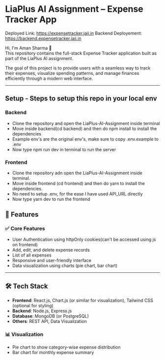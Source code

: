 # LiaPlus AI Assignment – Expense Tracker App

Deployed Link: https://expensetracker.jaii.in
Backend Deployement: https://backend.expensetracker.jaii.in

Hi, I'm Aman Sharma 👋  
This repository contains the full-stack Expense Tracker application built as part of the LiaPlus AI assignment.

The goal of this project is to provide users with a seamless way to track their expenses, visualize spending patterns, and manage finances efficiently through a modern web interface.

---

## Setup - Steps to setup this repo in your local env

### Backend

- Clone the repository and open the LiaPlus-AI-Assignment inside terminal
- Move inside backend(cd backend) and then do npm install to install the dependencies
- Example env's are the original env's, make sure to copy .env.example to .env
- Now type npm run dev in terminal to run the server

### Frontend

- Clone the repository adn open the LiaPlus-AI-Assignment inside terminal.
- Move inside frontend (cd frontend) and then do yarn to install the dependencies.
- No need to setup .env, for the ease I have used API_URL directly
- Now type yarn dev to run the frontend

## 🚀 Features

### ✅ Core Features

- User Authentication using httpOnly cookies(can't be accessed using js on frontend)
- Add, edit, and delete expense records
- List of all expenses
- Responsive and user-friendly interface
- Data visualization using charts (pie chart, bar chart)

---

## 🛠️ Tech Stack

- **Frontend**: React.js, Chart.js (or similar for visualization), Tailwind CSS (optional for styling)
- **Backend**: Node.js, Express.js
- **Database**: MongoDB (or PostgreSQL)
- **Others**: REST API, Data Visualization

### 📊 Visualization

- Pie chart to show category-wise expense distribution
- Bar chart for monthly expense summary

